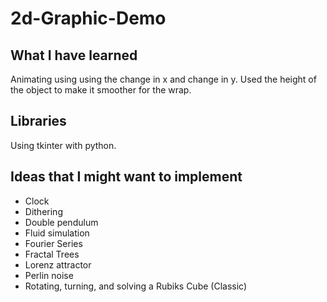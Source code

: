 # 2d-Graphic-Demo

## What I have learned
Animating using using the change in x and change in y. Used the height of the object to make it smoother for the wrap.

## Libraries
Using tkinter with python.

## Ideas that I might want to implement
* Clock
* Dithering
* Double pendulum
* Fluid simulation
* Fourier Series
* Fractal Trees
* Lorenz attractor
* Perlin noise
* Rotating, turning, and solving a Rubiks Cube (Classic)

